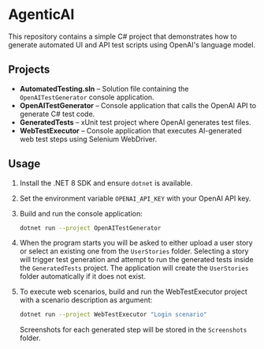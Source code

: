 # AgenticAI

This repository contains a simple C# project that demonstrates how to generate automated UI and API test scripts using OpenAI's language model.

## Projects

- **AutomatedTesting.sln** – Solution file containing the `OpenAITestGenerator` console application.
- **OpenAITestGenerator** – Console application that calls the OpenAI API to generate C# test code.
- **GeneratedTests** – xUnit test project where OpenAI generates test files.
- **WebTestExecutor** – Console application that executes AI-generated web test steps using Selenium WebDriver.

## Usage

1. Install the .NET 8 SDK and ensure `dotnet` is available.
2. Set the environment variable `OPENAI_API_KEY` with your OpenAI API key.
3. Build and run the console application:

   ```bash
   dotnet run --project OpenAITestGenerator
   ```
4. When the program starts you will be asked to either upload a user story or select an existing one from the `UserStories` folder. Selecting a story will trigger test generation and attempt to run the generated tests inside the `GeneratedTests` project. The application will create the `UserStories` folder automatically if it does not exist.
5. To execute web scenarios, build and run the WebTestExecutor project with a scenario description as argument:

   ```bash
   dotnet run --project WebTestExecutor "Login scenario"
   ```

   Screenshots for each generated step will be stored in the `Screenshots` folder.
